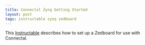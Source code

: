 ```yaml
---
title: Connectal Zynq Getting Started
layout: post
tags: instructable zynq zedboard
---
```


This [Instructable](http://www.instructables.com/id/Connectal-Zynq-Getting-Started/) describes how to set up a Zedboard for use with Connectal.
